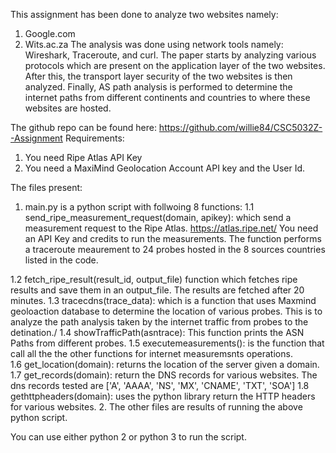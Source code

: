 This assignment has been done to analyze two websites namely:
1. Google.com
2. Wits.ac.za
The analysis was done using network
tools namely: Wireshark, Traceroute, and curl. The
paper starts by analyzing various protocols which are
present on the application layer of the two websites.
After this, the transport layer security of the two websites is then analyzed. Finally, AS path analysis is performed to determine the internet paths from different
continents and countries to where these websites are
hosted.

The github repo can be found here: https://github.com/willie84/CSC5032Z--Assignment
Requirements: 

1. You need Ripe Atlas API Key
2. You need a MaxiMind Geolocation Account API key and the User Id. 

The files present:
1. main.py is a python script with follwoing 8 functions: 
  1.1 send_ripe_measurement_request(domain, apikey): which send a 
      measurement request to the Ripe Atlas. https://atlas.ripe.net/
     You need an API Key and credits to run the measurements.
     The function performs a traceroute meaurement to 24 probes hosted in the 8 sources countries listed in the code. 
      
  1.2 fetch_ripe_result(result_id, output_file) function which fetches ripe results
     and save them in an output_file. The results are fetched after 20 minutes. 
  1.3 tracecdns(trace_data): which is a function that uses Maxmind geoloaction database to 
       determine the location of various probes. This is to analyze the path analysis
       taken by the internet traffic from probes to the detination./
  1.4 showTrafficPath(asntrace): This function prints the ASN Paths from different probes.
  1.5 executemeasurements(): is the function that call all the the other functions for internet measuremsnts operations.    
  1.6 get_location(domain): returns the location of the server given a domain.
  1.7 get_records(domain): return the DNS records for various websites. The dns records tested are 
      ['A', 'AAAA', 'NS', 'MX', 'CNAME', 'TXT', 'SOA']
  1.8 gethttpheaders(domain): uses the python library return the HTTP headers for various websites.
2. The other files are results of running the above python script.

You can use either python 2 or python 3 to run the script. 
  